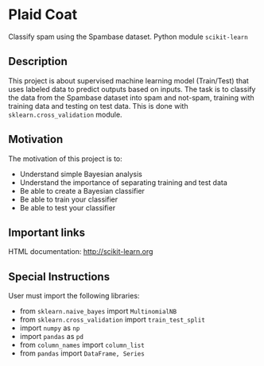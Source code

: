 # Plaid Coat

Classify spam using the Spambase dataset. Python module `scikit-learn`

## Description

This project is about supervised machine learning model (Train/Test) that uses labeled data to predict outputs based on inputs. The task is to classify the data from the Spambase dataset into spam and not-spam, training with training data and testing on test data.  This is done with `sklearn.cross_validation` module.

## Motivation

The motivation of this project is to:

- Understand simple Bayesian analysis
- Understand the importance of separating training and test data
- Be able to create a Bayesian classifier
- Be able to train your classifier
- Be able to test your classifier

## Important links

HTML documentation: http://scikit-learn.org

## Special Instructions

User must import the following libraries:

- from `sklearn.naive_bayes` import `MultinomialNB`
- from `sklearn.cross_validation` import `train_test_split`
- import `numpy` as `np`
- import `pandas` as `pd`
- from `column_names` import `column_list`
- from `pandas` import `DataFrame, Series`
